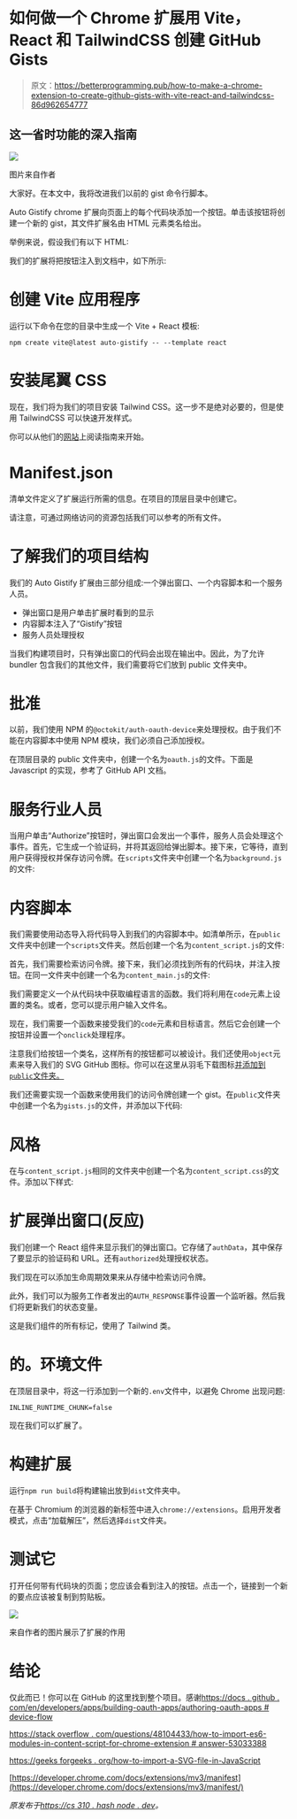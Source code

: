 # 如何做一个 Chrome 扩展用 Vite，React 和 TailwindCSS 创建 GitHub Gists

> 原文：<https://betterprogramming.pub/how-to-make-a-chrome-extension-to-create-github-gists-with-vite-react-and-tailwindcss-86d962654777>

## 这一省时功能的深入指南

![](img/05dcf1fb7bfb46c25a2bcf8a208a3919.png)

图片来自作者

大家好。在本文中，我将改进我们以前的 gist 命令行脚本。

Auto Gistify chrome 扩展向页面上的每个代码块添加一个按钮。单击该按钮将创建一个新的 gist，其文件扩展名由 HTML 元素类名给出。

举例来说，假设我们有以下 HTML:

我们的扩展将把按钮注入到文档中，如下所示:

# 创建 Vite 应用程序

运行以下命令在您的目录中生成一个 Vite + React 模板:

```
npm create vite@latest auto-gistify -- --template react
```

# 安装尾翼 CSS

现在，我们将为我们的项目安装 Tailwind CSS。这一步不是绝对必要的，但是使用 TailwindCSS 可以快速开发样式。

你可以从他们的[网站](https://tailwindcss.com/docs/guides/vite)上阅读指南来开始。

# Manifest.json

清单文件定义了扩展运行所需的信息。在项目的顶层目录中创建它。

请注意，可通过网络访问的资源包括我们可以参考的所有文件。

# 了解我们的项目结构

我们的 Auto Gistify 扩展由三部分组成:一个弹出窗口、一个内容脚本和一个服务人员。

*   弹出窗口是用户单击扩展时看到的显示
*   内容脚本注入了“Gistify”按钮
*   服务人员处理授权

当我们构建项目时，只有弹出窗口的代码会出现在输出中。因此，为了允许 bundler 包含我们的其他文件，我们需要将它们放到 public 文件夹中。

# 批准

以前，我们使用 NPM 的`@octokit/auth-oauth-device`来处理授权。由于我们不能在内容脚本中使用 NPM 模块，我们必须自己添加授权。

在顶层目录的 public 文件夹中，创建一个名为`oauth.js`的文件。下面是 Javascript 的实现，参考了 GitHub API 文档。

# 服务行业人员

当用户单击“Authorize”按钮时，弹出窗口会发出一个事件，服务人员会处理这个事件。首先，它生成一个验证码，并将其返回给弹出脚本。接下来，它等待，直到用户获得授权并保存访问令牌。在`scripts`文件夹中创建一个名为`background.js`的文件:

# 内容脚本

我们需要使用动态导入将代码导入到我们的内容脚本中。如清单所示，在`public`文件夹中创建一个`scripts`文件夹。然后创建一个名为`content_script.js`的文件:

首先，我们需要检索访问令牌。接下来，我们必须找到所有的代码块，并注入按钮。在同一文件夹中创建一个名为`content_main.js`的文件:

我们需要定义一个从代码块中获取编程语言的函数。我们将利用在`code`元素上设置的类名。或者，您可以提示用户输入文件名。

现在，我们需要一个函数来接受我们的`code`元素和目标语言。然后它会创建一个按钮并设置一个`onclick`处理程序。

注意我们给按钮一个类名，这样所有的按钮都可以被设计。我们还使用`object`元素来导入我们的 SVG GitHub 图标。你可以在这里从羽毛下载图标[并添加到`public`文件夹。](https://feathericons.com/?query=github)

我们还需要实现一个函数来使用我们的访问令牌创建一个 gist。在`public`文件夹中创建一个名为`gists.js`的文件，并添加以下代码:

# 风格

在与`content_script.js`相同的文件夹中创建一个名为`content_script.css`的文件。添加以下样式:

# 扩展弹出窗口(反应)

我们创建一个 React 组件来显示我们的弹出窗口。它存储了`authData`，其中保存了要显示的验证码和 URL。还有`authorized`处理授权状态。

我们现在可以添加生命周期效果来从存储中检索访问令牌。

此外，我们可以为服务工作者发出的`AUTH_RESPONSE`事件设置一个监听器。然后我们将更新我们的状态变量。

这是我们组件的所有标记，使用了 Tailwind 类。

# 的。环境文件

在顶层目录中，将这一行添加到一个新的`.env`文件中，以避免 Chrome 出现问题:

```
INLINE_RUNTIME_CHUNK=false
```

现在我们可以扩展了。

# 构建扩展

运行`npm run build`将构建输出放到`dist`文件夹中。

在基于 Chromium 的浏览器的新标签中进入`chrome://extensions`。启用开发者模式，点击“加载解压”，然后选择`dist`文件夹。

# 测试它

打开任何带有代码块的页面；您应该会看到注入的按钮。点击一个，链接到一个新的要点应该被复制到剪贴板。

![](img/8b3afc3bb23054d03221cf643e8d1dff.png)

来自作者的图片展示了扩展的作用

# 结论

仅此而已！你可以在 GitHub 的这里找到整个项目。感谢[https://docs . github . com/en/developers/apps/building-oauth-apps/authoring-oauth-apps # device-flow](https://medium.com/u/a2e6187cebee#device-flow)

[https://stack overflow . com/questions/48104433/how-to-import-es6-modules-in-content-script-for-chrome-extension # answer-53033388](https://stackoverflow.com/questions/48104433/how-to-import-es6-modules-in-content-script-for-chrome-extension#answer-53033388)

[https://geeks forgeeks . org/how-to-import-a-SVG-file-in-JavaScript](https://www.geeksforgeeks.org/how-to-import-a-svg-file-in-javascript/)

[https://developer.chrome.com/docs/extensions/mv3/manifest](https://developer.chrome.com/docs/extensions/mv3/manifest/)

*原发布于*[*https://cs 310 . hash node . dev*](https://cs310.hashnode.dev/chrome-extension-to-create-gists-with-vite-react-and-tailwindcss)*。*